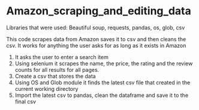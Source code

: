 # Amazon_scraping_and_editing_data
Libraries that were used: Beautiful soup, requests, pandas, os, glob, csv

This code scrapes data from Amazon saves it to csv and then cleans the csv. It works for anything the user asks for as long as it exists in Amazon

1) It asks the user to enter a search item
2) Using selenium it scrapes the name, the price, the rating and the review counts for all results for all pages.
3) Create a csv that stores the data
4) Using OS and Glob module it finds the latest csv file that created in the current working directory
5) Import the latest csv to pandas, clean the dataframe and save it to the final csv
